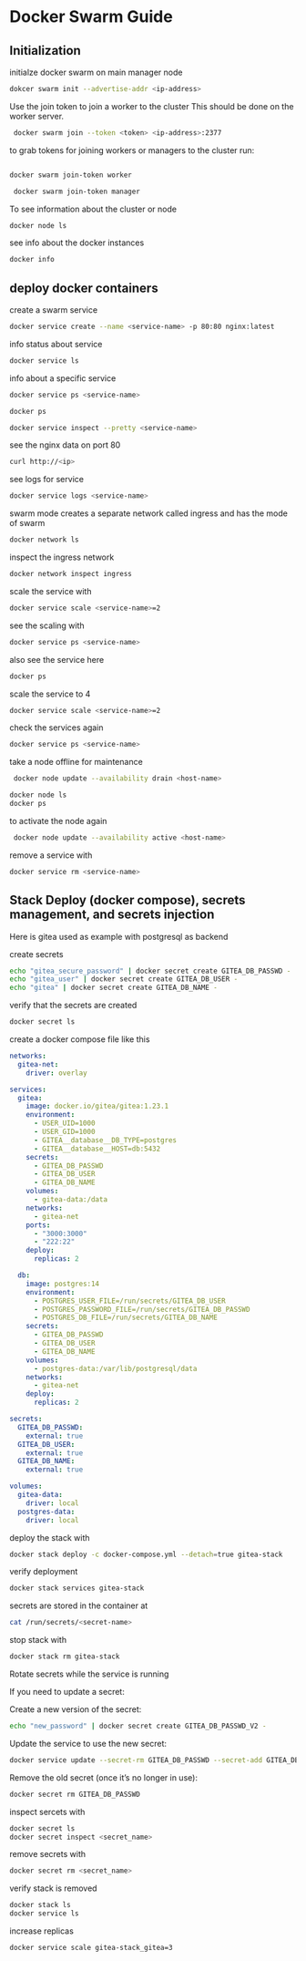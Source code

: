 # Docker Swarm Guide
## Initialization

initialze docker swarm on main manager node
```bash
dokcer swarm init --advertise-addr <ip-address>
```

Use the join token to join a worker to the cluster
This should be done on the worker server.
```bash
 docker swarm join --token <token> <ip-address>:2377
```

to grab tokens for joining workers or managers to the cluster run:
```bash

docker swarm join-token worker
```

```bash
 docker swarm join-token manager
```

To see information about the cluster or node
```bash
docker node ls
```

see info about the docker instances
```bash
docker info
```
## deploy docker containers

create a swarm service
```bash
docker service create --name <service-name> -p 80:80 nginx:latest
```

info status about service
```bash
docker service ls
```

info about a specific service
```bash
docker service ps <service-name>
```
```bash
docker ps
```

```bash
docker service inspect --pretty <service-name>
```

see the nginx data on port 80
```bash
curl http://<ip>
```

see logs for service
```bash
docker service logs <service-name>
```

swarm mode creates a separate network called ingress and has the mode of swarm
```bash
docker network ls
```

inspect the ingress network
```bash
docker network inspect ingress
```

scale the service with
```bash
docker service scale <service-name>=2
```

see the scaling with
```bash
docker service ps <service-name>
```

also see the service here
```bash
docker ps
```

scale the service to 4
```bash
docker service scale <service-name>=2
```

check the services again
```bash
docker service ps <service-name>
```

take a node offline for maintenance
```bash
 docker node update --availability drain <host-name>
```

```bash
docker node ls
docker ps
```

to activate the node again
```bash
 docker node update --availability active <host-name>
```

remove a service with 
```bash
docker service rm <service-name>
```

## Stack Deploy (docker compose), secrets management, and secrets injection

Here is gitea used as example with postgresql as backend

create secrets
```bash
echo "gitea_secure_password" | docker secret create GITEA_DB_PASSWD -
echo "gitea_user" | docker secret create GITEA_DB_USER -
echo "gitea" | docker secret create GITEA_DB_NAME -
```

verify that the secrets are created
```bash
docker secret ls
```

create a docker compose file like this
```yaml
networks:
  gitea-net:
    driver: overlay

services:
  gitea:
    image: docker.io/gitea/gitea:1.23.1
    environment:
      - USER_UID=1000
      - USER_GID=1000
      - GITEA__database__DB_TYPE=postgres
      - GITEA__database__HOST=db:5432
    secrets:
      - GITEA_DB_PASSWD
      - GITEA_DB_USER
      - GITEA_DB_NAME
    volumes:
      - gitea-data:/data
    networks:
      - gitea-net
    ports:
      - "3000:3000"
      - "222:22"
    deploy:
      replicas: 2

  db:
    image: postgres:14
    environment:
      - POSTGRES_USER_FILE=/run/secrets/GITEA_DB_USER
      - POSTGRES_PASSWORD_FILE=/run/secrets/GITEA_DB_PASSWD
      - POSTGRES_DB_FILE=/run/secrets/GITEA_DB_NAME
    secrets:
      - GITEA_DB_PASSWD
      - GITEA_DB_USER
      - GITEA_DB_NAME
    volumes:
      - postgres-data:/var/lib/postgresql/data
    networks:
      - gitea-net
    deploy:
      replicas: 2

secrets:
  GITEA_DB_PASSWD:
    external: true
  GITEA_DB_USER:
    external: true
  GITEA_DB_NAME:
    external: true

volumes:
  gitea-data:
    driver: local
  postgres-data:
    driver: local
```

deploy the stack with
```bash
docker stack deploy -c docker-compose.yml --detach=true gitea-stack
```

verify deployment
```bash
docker stack services gitea-stack
```

secrets are stored in the container at
```bash
cat /run/secrets/<secret-name>
```

stop stack with
```bash
docker stack rm gitea-stack
```



Rotate secrets while the service is running

If you need to update a secret:

Create a new version of the secret:
```bash
echo "new_password" | docker secret create GITEA_DB_PASSWD_V2 -
```

Update the service to use the new secret:
```bash
docker service update --secret-rm GITEA_DB_PASSWD --secret-add GITEA_DB_PASSWD_V2 gitea-stack_gitea
```

Remove the old secret (once it’s no longer in use):
```bash
docker secret rm GITEA_DB_PASSWD
```

inspect sercets with
```bash
docker secret ls
docker secret inspect <secret_name>
```

remove secrets with
```bash
docker secret rm <secret_name>
```

verify stack is removed
```bash
docker stack ls
docker service ls
```


increase replicas
```bash
docker service scale gitea-stack_gitea=3
```
